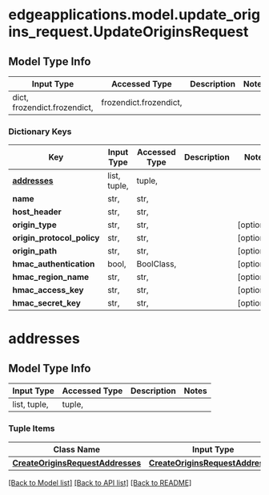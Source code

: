 # edgeapplications.model.update_origins_request.UpdateOriginsRequest

## Model Type Info
Input Type | Accessed Type | Description | Notes
------------ | ------------- | ------------- | -------------
dict, frozendict.frozendict,  | frozendict.frozendict,  |  | 

### Dictionary Keys
Key | Input Type | Accessed Type | Description | Notes
------------ | ------------- | ------------- | ------------- | -------------
**[addresses](#addresses)** | list, tuple,  | tuple,  |  | 
**name** | str,  | str,  |  | 
**host_header** | str,  | str,  |  | 
**origin_type** | str,  | str,  |  | [optional] 
**origin_protocol_policy** | str,  | str,  |  | [optional] 
**origin_path** | str,  | str,  |  | [optional] 
**hmac_authentication** | bool,  | BoolClass,  |  | [optional] 
**hmac_region_name** | str,  | str,  |  | [optional] 
**hmac_access_key** | str,  | str,  |  | [optional] 
**hmac_secret_key** | str,  | str,  |  | [optional] 

# addresses

## Model Type Info
Input Type | Accessed Type | Description | Notes
------------ | ------------- | ------------- | -------------
list, tuple,  | tuple,  |  | 

### Tuple Items
Class Name | Input Type | Accessed Type | Description | Notes
------------- | ------------- | ------------- | ------------- | -------------
[**CreateOriginsRequestAddresses**](CreateOriginsRequestAddresses.md) | [**CreateOriginsRequestAddresses**](CreateOriginsRequestAddresses.md) | [**CreateOriginsRequestAddresses**](CreateOriginsRequestAddresses.md) |  | 

[[Back to Model list]](../../README.md#documentation-for-models) [[Back to API list]](../../README.md#documentation-for-api-endpoints) [[Back to README]](../../README.md)

